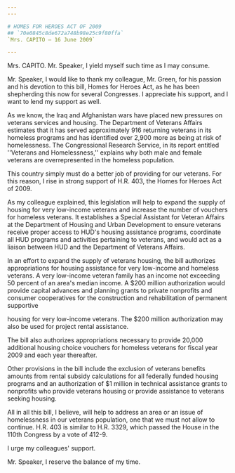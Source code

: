 ```yaml
---
---

# HOMES FOR HEROES ACT OF 2009
## `70e0845c8de672a748b98e25c9f80ffa`
`Mrs. CAPITO — 16 June 2009`

---
```



Mrs. CAPITO. Mr. Speaker, I yield myself such time as I may consume.

Mr. Speaker, I would like to thank my colleague, Mr. Green, for his 
passion and his devotion to this bill, Homes for Heroes Act, as he has 
been shepherding this now for several Congresses. I appreciate his 
support, and I want to lend my support as well.

As we know, the Iraq and Afghanistan wars have placed new pressures 
on veterans services and housing. The Department of Veterans Affairs 
estimates that it has served approximately 916 returning veterans in 
its homeless programs and has identified over 2,900 more as being at 
risk of homelessness. The Congressional Research Service, in its report 
entitled ''Veterans and Homelessness,'' explains why both male and 
female veterans are overrepresented in the homeless population.

This country simply must do a better job of providing for our 
veterans. For this reason, I rise in strong support of H.R. 403, the 
Homes for Heroes Act of 2009.

As my colleague explained, this legislation will help to expand the 
supply of housing for very low-income veterans and increase the number 
of vouchers for homeless veterans. It establishes a Special Assistant 
for Veteran Affairs at the Department of Housing and Urban Development 
to ensure veterans receive proper access to HUD's housing assistance 
programs, coordinate all HUD programs and activities pertaining to 
veterans, and would act as a liaison between HUD and the Department of 
Veterans Affairs.

In an effort to expand the supply of veterans housing, the bill 
authorizes appropriations for housing assistance for very low-income 
and homeless veterans. A very low-income veteran family has an income 
not exceeding 50 percent of an area's median income. A $200 million 
authorization would provide capital advances and planning grants to 
private nonprofits and consumer cooperatives for the construction and 
rehabilitation of permanent supportive


housing for very low-income veterans. The $200 million authorization 
may also be used for project rental assistance.



The bill also authorizes appropriations necessary to provide 20,000 
additional housing choice vouchers for homeless veterans for fiscal 
year 2009 and each year thereafter.

Other provisions in the bill include the exclusion of veterans 
benefits amounts from rental subsidy calculations for all federally 
funded housing programs and an authorization of $1 million in technical 
assistance grants to nonprofits who provide veterans housing or provide 
assistance to veterans seeking housing.

All in all this bill, I believe, will help to address an area or an 
issue of homelessness in our veterans population, one that we must not 
allow to continue. H.R. 403 is similar to H.R. 3329, which passed the 
House in the 110th Congress by a vote of 412-9.

I urge my colleagues' support.

Mr. Speaker, I reserve the balance of my time.
